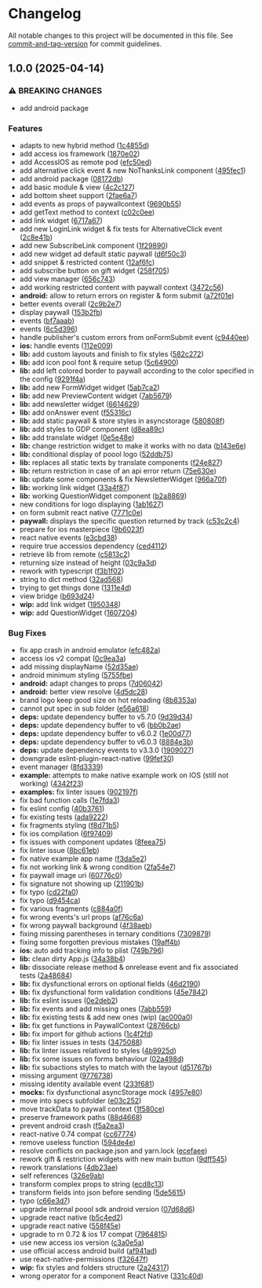 # Changelog

All notable changes to this project will be documented in this file. See [commit-and-tag-version](https://github.com/absolute-version/commit-and-tag-version) for commit guidelines.

## 1.0.0 (2025-04-14)


### ⚠ BREAKING CHANGES

* add android package

### Features

* adapts to new hybrid method ([1c4855d](https://github.com/p3ol/react-native-access/commit/1c4855d77ccdcebc83e8f20a19123b147973d57a))
* add access ios framework ([1870e02](https://github.com/p3ol/react-native-access/commit/1870e02d30d3f23debd0f7659a22268f413b0955))
* add AccessIOS as remote pod ([efc50ed](https://github.com/p3ol/react-native-access/commit/efc50ed0a7344baccad305bc4be6e0a83f0961f7))
* add alternative click event & new NoThanksLink component ([495fec1](https://github.com/p3ol/react-native-access/commit/495fec1b9b94c6f7c29826aed252d04355123991))
* add android package ([08172db](https://github.com/p3ol/react-native-access/commit/08172db40c255550ab8297d219a4e6fbacd84ad8))
* add basic module & view ([4c2c127](https://github.com/p3ol/react-native-access/commit/4c2c127648aa8a88d388b4920474f489a9ed9708))
* add bottom sheet support ([2fae6a7](https://github.com/p3ol/react-native-access/commit/2fae6a713168b458e6f8063275371672e9aa3890))
* add events as props of paywallcontext ([9690b55](https://github.com/p3ol/react-native-access/commit/9690b55eb81dd8f1cb85b9063b128decedd61b80))
* add getText method to context ([c02c0ee](https://github.com/p3ol/react-native-access/commit/c02c0eef05c8fdfc5a87a39d387a4a23b1fb4467))
* add link widget ([6717a67](https://github.com/p3ol/react-native-access/commit/6717a6700dcd9c9cdaba4f8b5e538bb9357035b9))
* add new LoginLink widget & fix tests for AlternativeClick event ([2c8e41b](https://github.com/p3ol/react-native-access/commit/2c8e41bf6e3ebd0a4ac6688c1bc8649d19d645d4))
* add new SubscribeLink component ([1f29890](https://github.com/p3ol/react-native-access/commit/1f29890df9a6ecd24c4a520b0e371dd04a662f77))
* add new widget ad default static paywall ([d6f50c3](https://github.com/p3ol/react-native-access/commit/d6f50c312696991e5b329e7867c2435fa6a29306))
* add snippet & restricted content ([12af6fc](https://github.com/p3ol/react-native-access/commit/12af6fc73b0db7b66320b9cf9071104f5eca8d48))
* add subscribe button on gift widget ([258f705](https://github.com/p3ol/react-native-access/commit/258f7050693772d7b3739e6307a5d1f871b78b3c))
* add view manager ([656c743](https://github.com/p3ol/react-native-access/commit/656c743971cef4120c63e826f1b1d4ca227af887))
* add working restricted content with paywall context ([3472c56](https://github.com/p3ol/react-native-access/commit/3472c564ff3935e9532bce44cd1b5e86aff9a74f))
* **android:** allow to return errors on register & form submit ([a72f01e](https://github.com/p3ol/react-native-access/commit/a72f01ebaf3ab09266180f8c6a60ff9f998014a3))
* better events overall ([2c9b2e7](https://github.com/p3ol/react-native-access/commit/2c9b2e778fdd90cf23ab1f130e79d8306a4eb0a6))
* display paywall ([153b2fb](https://github.com/p3ol/react-native-access/commit/153b2fb2384f1e54d7c574538912cc8237183bfc))
* events ([bf7aaab](https://github.com/p3ol/react-native-access/commit/bf7aaab85b5fd3fca8afef39e1939ea2599b0e46))
* events ([6c5d396](https://github.com/p3ol/react-native-access/commit/6c5d396bd88f5d799e5f158906bced8b968e8071))
* handle publisher's custom errors from onFormSubmit event ([c9440ee](https://github.com/p3ol/react-native-access/commit/c9440eec753584ae40e7a4a983075baf7e5e575b))
* **ios:** handle events ([112e009](https://github.com/p3ol/react-native-access/commit/112e009485c33fe382575aa8aef9c25e0c901b17))
* **lib:** add custom layouts and finish to fix styles ([582c272](https://github.com/p3ol/react-native-access/commit/582c2723a302e890fee56fb86d0886136b702746))
* **lib:** add icon pool font & require setup ([5c64900](https://github.com/p3ol/react-native-access/commit/5c649001d7b5840f7ef8d5722b59f351dc9751b0))
* **lib:** add left colored border to paywall according to the color specified in the config ([9291f4a](https://github.com/p3ol/react-native-access/commit/9291f4a67f25b58e96d8ad50fd0e4bba17c534b1))
* **lib:** add new FormWidget widget ([5ab7ca2](https://github.com/p3ol/react-native-access/commit/5ab7ca2af3ea39123fb9f5031cb4c1892a5e1bba))
* **lib:** add new PreviewContent widget ([7ab5679](https://github.com/p3ol/react-native-access/commit/7ab56799fb6410cdbdd5aae6595415ebb9adb461))
* **lib:** add newsletter widget ([6614629](https://github.com/p3ol/react-native-access/commit/6614629db73fdf69be832095241608c16bef90d2))
* **lib:** add onAnswer event ([f55316c](https://github.com/p3ol/react-native-access/commit/f55316c7295ef9a9e28674d19d40531447282ee3))
* **lib:** add static paywall & store styles in asyncstorage ([580808f](https://github.com/p3ol/react-native-access/commit/580808f7f0d537b01e0e7588797a61ae5f91a86e))
* **lib:** add styles to GDP component ([d8ea89c](https://github.com/p3ol/react-native-access/commit/d8ea89cae3661e4a353b59caf5b4d9db0e34a347))
* **lib:** add translate widget ([0e5e48e](https://github.com/p3ol/react-native-access/commit/0e5e48e50cf3d0408677c5d643ff4cdb7a6e1bcf))
* **lib:** change restriction widget to make it works with no data ([b143e6e](https://github.com/p3ol/react-native-access/commit/b143e6e157f0b931f5650243b4767248af5a3b10))
* **lib:** conditional display of poool logo ([52ddb75](https://github.com/p3ol/react-native-access/commit/52ddb7530c472769224e3c954392f5121add2761))
* **lib:** replaces all static texts by translate components ([f24e827](https://github.com/p3ol/react-native-access/commit/f24e827ccf5c4a94e226e3b2b74b4910b1a304ad))
* **lib:** return restriction in case of an api error return ([75e630e](https://github.com/p3ol/react-native-access/commit/75e630e0b98df3852f651a05205edd0c06dec0f8))
* **lib:** update some components & fix NewsletterWidget ([966a70f](https://github.com/p3ol/react-native-access/commit/966a70f335f00f5409c13a7009a89fed8428dba2))
* **lib:** working link widget ([33a4f87](https://github.com/p3ol/react-native-access/commit/33a4f8743109ea1475a231ce7852613814644964))
* **lib:** working QuestionWidget component ([b2a8869](https://github.com/p3ol/react-native-access/commit/b2a8869295a2e28967cd361c69bf32e11c098288))
* new conditions for logo displaying ([1ab1627](https://github.com/p3ol/react-native-access/commit/1ab16271b5ec9fe195c38f5eb094a7bea64a68b1))
* on form submit react native ([7771c0e](https://github.com/p3ol/react-native-access/commit/7771c0e2a2e0e7b0fed166b01b105075025f7802))
* **paywall:** displays the specific question returned by track ([c53c2c4](https://github.com/p3ol/react-native-access/commit/c53c2c41ebae8904ac1075d65fe5ea8e26e10716))
* prepare for ios masterpiece ([9b6023f](https://github.com/p3ol/react-native-access/commit/9b6023fbc0ae7205f745d562c608c6cf46c6dd7e))
* react native events ([e3cbd38](https://github.com/p3ol/react-native-access/commit/e3cbd38a5ba948846401002fac6e710c71977c92))
* require true accessios dependency ([ced4112](https://github.com/p3ol/react-native-access/commit/ced4112bcf2c3677a81236259d79d16dc84e95ba))
* retrieve lib from remote ([c5813c2](https://github.com/p3ol/react-native-access/commit/c5813c20f9b8fecb1a6cd7826edd4619b980c276))
* returning size instead of height ([03c9a3d](https://github.com/p3ol/react-native-access/commit/03c9a3d4b3611cadf033e216001708354e52c9a0))
* rework with typescript ([f3b1f02](https://github.com/p3ol/react-native-access/commit/f3b1f021dd6e2bdb2499b340a8c504a92c29b28b))
* string to dict method ([32ad568](https://github.com/p3ol/react-native-access/commit/32ad568536ee4cdcddb3a1f4e0c8b0b51469feba))
* trying to get things done ([1311e4d](https://github.com/p3ol/react-native-access/commit/1311e4d26feed6950fb303f3c77ca1375eb05f2a))
* view bridge ([b693d24](https://github.com/p3ol/react-native-access/commit/b693d24f385722d1070adb51f70aa9f1e19d492c))
* **wip:** add link widget ([1950348](https://github.com/p3ol/react-native-access/commit/1950348f7f50f89818f362e88331b2eb4a78d38d))
* **wip:** add QuestionWidget ([1607204](https://github.com/p3ol/react-native-access/commit/16072046232f3c71e6fc51bb7798ba330c7b41ea))


### Bug Fixes

*  fix app crash in android emulator ([efc482a](https://github.com/p3ol/react-native-access/commit/efc482adfa033562810b787e89d4c514e74d20f5))
* access ios v2 compat ([0c9ea3a](https://github.com/p3ol/react-native-access/commit/0c9ea3a430d4177260c29645ff2eb281bf2db65f))
* add missing displayName ([52d35ae](https://github.com/p3ol/react-native-access/commit/52d35ae23bd22eaeeead8198da505521ce570d36))
* android minimum styling ([5755fbe](https://github.com/p3ol/react-native-access/commit/5755fbe7e13b80919bc99abf055ae89c72ac1f2e))
* **android:** adapt changes to props ([7d06042](https://github.com/p3ol/react-native-access/commit/7d060420d50594b6608a176d5535c2a37515a09c))
* **android:** better view resolve ([4d5dc28](https://github.com/p3ol/react-native-access/commit/4d5dc2855e5d5002acb574b2970a334001aa67fe))
* brand logo keep good size on hot reloading ([8b8353a](https://github.com/p3ol/react-native-access/commit/8b8353aa426d6262cda01c024879efeda55a8e0d))
* cannot put spec in sub folder ([e56a618](https://github.com/p3ol/react-native-access/commit/e56a61841ebfe88db4694afbc3277c2e0071daab))
* **deps:** update dependency buffer to v5.7.0 ([9d39d34](https://github.com/p3ol/react-native-access/commit/9d39d3474303dfd86666a39ff8ad39784524f8e9))
* **deps:** update dependency buffer to v6 ([bb0b2ae](https://github.com/p3ol/react-native-access/commit/bb0b2aefa1e8b0736b62be3e9b9a4502d68cac46))
* **deps:** update dependency buffer to v6.0.2 ([1e00d77](https://github.com/p3ol/react-native-access/commit/1e00d774b457f196e1e450d84a16a99a695765c0))
* **deps:** update dependency buffer to v6.0.3 ([8884e3b](https://github.com/p3ol/react-native-access/commit/8884e3bde8b3178b5a04d22c1b94dd29442d2d4b))
* **deps:** update dependency events to v3.3.0 ([1909027](https://github.com/p3ol/react-native-access/commit/19090274eac38c67650c0a159b840a4a8f410cef))
* downgrade eslint-plugin-react-native ([99fef30](https://github.com/p3ol/react-native-access/commit/99fef301f5b57b23d3dfabd130ff8a131b0583b0))
* event manager ([8fd3339](https://github.com/p3ol/react-native-access/commit/8fd3339ccd0eefec149802a293d389918ee3b47e))
* **example:** attempts to make native example work on IOS (still not working) ([4342f23](https://github.com/p3ol/react-native-access/commit/4342f23544fee41df8c4bff1eef9d71ce077b5c9))
* **examples:** fix linter issues ([902197f](https://github.com/p3ol/react-native-access/commit/902197fea64ddeb13fe8ee0f0796853acaa562d1))
* fix bad function calls ([1e7fda3](https://github.com/p3ol/react-native-access/commit/1e7fda3be91d83c5f56251f4768050b320893de2))
* fix eslint config ([40b3761](https://github.com/p3ol/react-native-access/commit/40b3761e158961ab18d5a53a71d837a932f39fc6))
* fix existing tests ([ada9222](https://github.com/p3ol/react-native-access/commit/ada92229c5329c95331778d047e530213486be69))
* fix fragments styling ([f8d71b5](https://github.com/p3ol/react-native-access/commit/f8d71b5099a13fc0e9d8ff03a1480786f605eb99))
* fix ios compilation ([6f97409](https://github.com/p3ol/react-native-access/commit/6f9740928bceeab227b067fc6bf05407f31263ba))
* fix issues with component updates ([8feea75](https://github.com/p3ol/react-native-access/commit/8feea7550ac94a868695f3942dff794cb1e953c2))
* fix linter issue ([8bc61eb](https://github.com/p3ol/react-native-access/commit/8bc61ebd2e0ff36a0da53c5aaa1d7a82e333ce8a))
* fix native example app name ([f3da5e2](https://github.com/p3ol/react-native-access/commit/f3da5e2a52ab82caec45467385d3d17b8a4e616f))
* fix not working link & wrong condition ([2fa54e7](https://github.com/p3ol/react-native-access/commit/2fa54e7793f844978ac0f2e3ffc6de5c82a9cad9))
* fix paywall image uri ([60776c0](https://github.com/p3ol/react-native-access/commit/60776c0db4c0244adc9d70ae33c36f77de901a02))
* fix signature not showing up ([211901b](https://github.com/p3ol/react-native-access/commit/211901bf2cbd7edf59364899643b1d2678654f92))
* fix typo ([cd22fa0](https://github.com/p3ol/react-native-access/commit/cd22fa078dc954c2798a5e310c131a3e7cfa984d))
* fix typo ([d9454ca](https://github.com/p3ol/react-native-access/commit/d9454ca49c5f115d30966de57059497ec6b155ad))
* fix various fragments ([c884a0f](https://github.com/p3ol/react-native-access/commit/c884a0f6cc04f8403dfe6c0618eba303e6ac61fe))
* fix wrong events's url props ([af76c6a](https://github.com/p3ol/react-native-access/commit/af76c6a52dd43d4a941a1fd47cfd2bce1fb416e5))
* fix wrong paywall background ([4f38aeb](https://github.com/p3ol/react-native-access/commit/4f38aeb3b00441702d57bf73410fa5f0ffaa7ed2))
* fixing missing parentheses in ternary conditions ([7309879](https://github.com/p3ol/react-native-access/commit/730987961118948ee081faef1ffbc69ba40df529))
* fixing some forgotten previous mistakes ([19aff4b](https://github.com/p3ol/react-native-access/commit/19aff4b1798a4717cab2a079aa4bf60f7103d178))
* **ios:** auto add tracking info to plist ([749b796](https://github.com/p3ol/react-native-access/commit/749b79682a7dac43d9d1da4fd70fea84ee915ffa))
* **lib:** clean dirty App.js ([34a38b4](https://github.com/p3ol/react-native-access/commit/34a38b455100f4228197b4dc1f128f1e3e3d67f8))
* **lib:** dissociate release method & onrelease event and fix associated tests ([2a48684](https://github.com/p3ol/react-native-access/commit/2a48684a7cfa52c0582bdd34196a5ec139bdcdf5))
* **lib:** fix dysfunctional errors on optional fields ([46d2190](https://github.com/p3ol/react-native-access/commit/46d2190421131e2cff33c4b2d9bb2a5d81523e74))
* **lib:** fix dysfunctional form validation conditions ([45e7842](https://github.com/p3ol/react-native-access/commit/45e7842754ffc118f74cc98ea77b06242a429907))
* **lib:** fix eslint issues ([0e2deb2](https://github.com/p3ol/react-native-access/commit/0e2deb2db470db94dca014cd09391759a6d810dd))
* **lib:** fix events and add missing ones ([7abb559](https://github.com/p3ol/react-native-access/commit/7abb55958ff1beb50f968a2f6440e706bb57da40))
* **lib:** fix existing tests & add new ones (wip) ([ac000a0](https://github.com/p3ol/react-native-access/commit/ac000a067e39129a30a9e74d8bf5b5a75935a9e6))
* **lib:** fix get functions in PaywallContext ([28766cb](https://github.com/p3ol/react-native-access/commit/28766cbfe872dab54847bd2cf34eca1282f02c44))
* **lib:** fix import for github actions ([1c4f2fd](https://github.com/p3ol/react-native-access/commit/1c4f2fd860934962c46e4587c35e24722e2ebf92))
* **lib:** fix linter issues in tests ([3475088](https://github.com/p3ol/react-native-access/commit/3475088444e4830892f95d519139b8d36d580242))
* **lib:** fix linter issues relatived to styles ([4b9925d](https://github.com/p3ol/react-native-access/commit/4b9925d6d8bb650511c68b166246e0291f766d83))
* **lib:** fix some issues on forms behaviour ([02a498d](https://github.com/p3ol/react-native-access/commit/02a498d72de1baa1c3ca2c82a4181692ec83c541))
* **lib:** fix subactions styles to match with the layout ([d51767b](https://github.com/p3ol/react-native-access/commit/d51767bf14080c03b0826040ea46c68700639f22))
* missing argument ([9776738](https://github.com/p3ol/react-native-access/commit/9776738c99bff79d2d33058e9752f17487199978))
* missing identity available event ([233f681](https://github.com/p3ol/react-native-access/commit/233f68107da71df5cbd384f56fe4ed8a2150c182))
* **mocks:** fix dysfunctional asyncStorage mock ([4957e80](https://github.com/p3ol/react-native-access/commit/4957e800e33bf2a9adfbdd809ba8ba370a948a89))
* move into specs subfolder ([e03c252](https://github.com/p3ol/react-native-access/commit/e03c2529494a24adb9297a9bf05da42a97c4d6d2))
* move trackData to paywall context ([1f580ce](https://github.com/p3ol/react-native-access/commit/1f580ce6335cac518e8d6fe7005d6d1276aad810))
* preserve framework paths ([88d4668](https://github.com/p3ol/react-native-access/commit/88d4668e54fc7c96564774a2febfdd5073c6d8b4))
* prevent android crash ([f5a2ea3](https://github.com/p3ol/react-native-access/commit/f5a2ea377d2e2b76857f8d382136ddcdee12f88d))
* react-native 0.74 compat ([cc67774](https://github.com/p3ol/react-native-access/commit/cc677741d0c95acbf88bc30f221cdb0111960984))
* remove useless function ([594de4e](https://github.com/p3ol/react-native-access/commit/594de4ee337d0c9210e6977827a88fe98d18f9e1))
* resolve conflicts on package.json and yarn.lock ([ecefaee](https://github.com/p3ol/react-native-access/commit/ecefaeef75a3c1207b76f893886fe3b42d69f977))
* rework gift & restriction widgets with new main button ([9dff545](https://github.com/p3ol/react-native-access/commit/9dff545e05adf596980226118261a344aa07d888))
* rework translations ([4db23ae](https://github.com/p3ol/react-native-access/commit/4db23ae23f17d8d74cccf67e251a0ac63a2fcee8))
* self references ([326e9ab](https://github.com/p3ol/react-native-access/commit/326e9ab4c8e75f143a0a212b48461d3b11c7bdd4))
* transform complex props to string ([ecd8c13](https://github.com/p3ol/react-native-access/commit/ecd8c13827db5e718bd7fa9fb99ef561c54a15d0))
* transform fields into json before sending ([5de5615](https://github.com/p3ol/react-native-access/commit/5de5615109bf1c6aec52619c08f66e78863abb39))
* typo ([c66e3d7](https://github.com/p3ol/react-native-access/commit/c66e3d73aa35058e85880415bb75b79da9214ebd))
* upgrade internal poool sdk android version ([07d68d6](https://github.com/p3ol/react-native-access/commit/07d68d6974ede60e0eb623c9388df92c4c331d9f))
* upgrade react native ([b5c4ed2](https://github.com/p3ol/react-native-access/commit/b5c4ed20013d4102d68f7dbde20753dc18d5fe14))
* upgrade react native ([558f45e](https://github.com/p3ol/react-native-access/commit/558f45ed52c79f5e563519bac1d959540723114d))
* upgrade to rn 0.72 & ios 17 compat ([7964815](https://github.com/p3ol/react-native-access/commit/79648153cb1d8f2fd6e431b05143408161625414))
* use new access ios version ([c3a0e5a](https://github.com/p3ol/react-native-access/commit/c3a0e5a0f1380f4f317be3e9e8cd13e2f217b22e))
* use official access android build ([af941ad](https://github.com/p3ol/react-native-access/commit/af941ad72e312c1ec216a442ebcfffc7390cb0e9))
* use react-native-permissions ([f32647f](https://github.com/p3ol/react-native-access/commit/f32647f252c2d8699345fadf033b74d633690132))
* **wip:** fix styles and folders structure ([2a24317](https://github.com/p3ol/react-native-access/commit/2a2431719f86f2ba2767d4d39b5f0083730c3c04))
* wrong operator for a component React Native ([331c40d](https://github.com/p3ol/react-native-access/commit/331c40d5bca02fa49ce858c1e12738827e2ec9fd))
